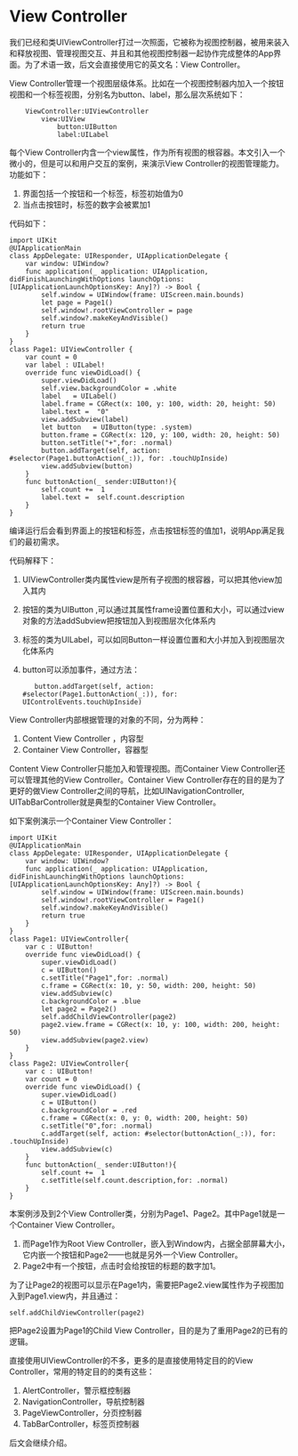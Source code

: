 
# View Controller

我们已经和类UIViewController打过一次照面，它被称为视图控制器，被用来装入和释放视图、管理视图交互、并且和其他视图控制器一起协作完成整体的App界面。为了术语一致，后文会直接使用它的英文名：View Controller。

View Controller管理一个视图层级体系。比如在一个视图控制器内加入一个按钮视图和一个标签视图，分别名为button、label，那么层次系统如下：

		ViewController:UIViewController
			view:UIView
				button:UIButton
				label:UILabel

每个View Controller内含一个view属性，作为所有视图的根容器。本文引入一个微小的，但是可以和用户交互的案例，来演示View Controller的视图管理能力。功能如下：

1. 界面包括一个按钮和一个标签，标签初始值为0
2. 当点击按钮时，标签的数字会被累加1

代码如下：

    import UIKit
    @UIApplicationMain
    class AppDelegate: UIResponder, UIApplicationDelegate {
        var window: UIWindow?
        func application(_ application: UIApplication, didFinishLaunchingWithOptions launchOptions: [UIApplicationLaunchOptionsKey: Any]?) -> Bool {
            self.window = UIWindow(frame: UIScreen.main.bounds)
            let page = Page1()
            self.window!.rootViewController = page
            self.window?.makeKeyAndVisible()
            return true
        }
    }
    class Page1: UIViewController {
        var count = 0
        var label : UILabel!
        override func viewDidLoad() {
            super.viewDidLoad()
            self.view.backgroundColor = .white
            label   = UILabel()
            label.frame = CGRect(x: 100, y: 100, width: 20, height: 50)
            label.text =  "0"
            view.addSubview(label)
            let button   = UIButton(type: .system)
            button.frame = CGRect(x: 120, y: 100, width: 20, height: 50)
            button.setTitle("+",for: .normal)
            button.addTarget(self, action: #selector(Page1.buttonAction(_:)), for: .touchUpInside)
            view.addSubview(button)
        }
        func buttonAction(_ sender:UIButton!){
            self.count +=  1
            label.text =  self.count.description
        }
    }


编译运行后会看到界面上的按钮和标签，点击按钮标签的值加1，说明App满足我们的最初需求。

代码解释下：

1. UIViewController类内属性view是所有子视图的根容器，可以把其他view加入其内
2. 按钮的类为UIButton ,可以通过其属性frame设置位置和大小，可以通过view对象的方法addSubview把按钮加入到视图层次化体系内
3. 标签的类为UILabel，可以如同Button一样设置位置和大小并加入到视图层次化体系内
4. button可以添加事件，通过方法：

          button.addTarget(self, action: #selector(Page1.buttonAction(_:)), for: UIControlEvents.touchUpInside)
          
View Controller内部根据管理的对象的不同，分为两种：
1. Content View Controller ，内容型
2. Container View Controller，容器型

Content View Controller只能加入和管理视图。而Container View Controller还可以管理其他的View Controller。Container View Controller存在的目的是为了更好的做View Controller之间的导航，比如UINavigationController, UITabBarController就是典型的Container View Controller。

如下案例演示一个Container View Controller：

    import UIKit
    @UIApplicationMain
    class AppDelegate: UIResponder, UIApplicationDelegate {
        var window: UIWindow?
        func application(_ application: UIApplication, didFinishLaunchingWithOptions launchOptions: [UIApplicationLaunchOptionsKey: Any]?) -> Bool {
            self.window = UIWindow(frame: UIScreen.main.bounds)
            self.window!.rootViewController = Page1()
            self.window?.makeKeyAndVisible()
            return true
        }
    }
    class Page1: UIViewController{
        var c : UIButton!
        override func viewDidLoad() {
            super.viewDidLoad()
            c = UIButton()
            c.setTitle("Page1",for: .normal)
            c.frame = CGRect(x: 10, y: 50, width: 200, height: 50)
            view.addSubview(c)
            c.backgroundColor = .blue
            let page2 = Page2()
            self.addChildViewController(page2)
            page2.view.frame = CGRect(x: 10, y: 100, width: 200, height: 50)
            view.addSubview(page2.view)
        }
    }
    class Page2: UIViewController{
        var c : UIButton!
        var count = 0
        override func viewDidLoad() {
            super.viewDidLoad()
            c = UIButton()
            c.backgroundColor = .red
            c.frame = CGRect(x: 0, y: 0, width: 200, height: 50)
            c.setTitle("0",for: .normal)
            c.addTarget(self, action: #selector(buttonAction(_:)), for: .touchUpInside)
            view.addSubview(c)
        }
        func buttonAction(_ sender:UIButton!){
            self.count +=  1
            c.setTitle(self.count.description,for: .normal)
        }
    }

本案例涉及到2个View Controller类，分别为Page1、Page2。其中Page1就是一个Container View Controller。

1. 而Page1作为Root View Controller，嵌入到Window内，占据全部屏幕大小，它内嵌一个按钮和Page2——也就是另外一个View Controller。
2. Page2中有一个按钮，点击时会给按钮的标题的数字加1。

为了让Page2的视图可以显示在Page1内，需要把Page2.view属性作为子视图加入到Page1.view内，并且通过：

    self.addChildViewController(page2)

把Page2设置为Page1的Child View Controller，目的是为了重用Page2的已有的逻辑。

直接使用UIViewController的不多，更多的是直接使用特定目的的View Controller，常用的特定目的的类有这些：

1. AlertController，警示框控制器
2. NavigationController，导航控制器
3. PageViewController，分页控制器
4. TabBarController，标签页控制器

后文会继续介绍。

